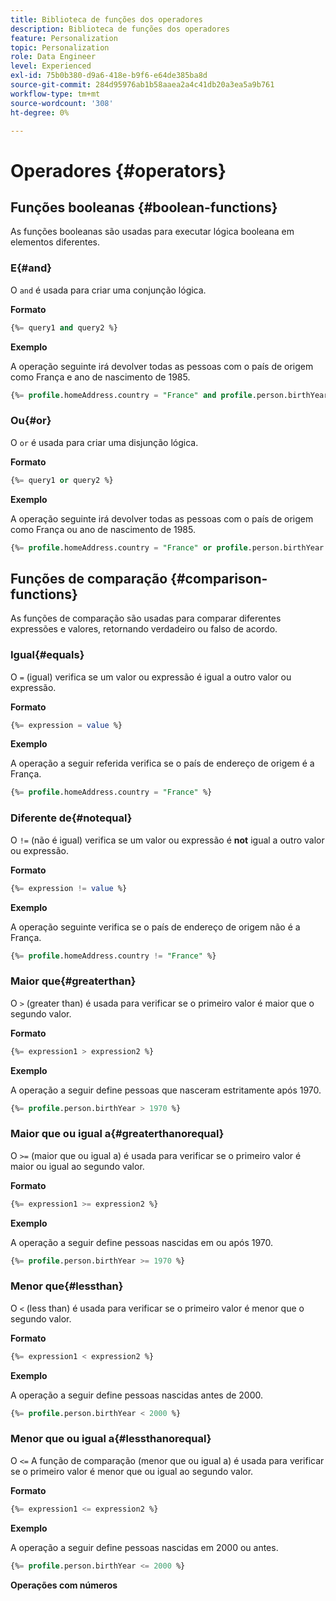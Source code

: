 ```yaml
---
title: Biblioteca de funções dos operadores
description: Biblioteca de funções dos operadores
feature: Personalization
topic: Personalization
role: Data Engineer
level: Experienced
exl-id: 75b0b380-d9a6-418e-b9f6-e64de385ba8d
source-git-commit: 284d95976ab1b58aaea2a4c41db20a3ea5a9b761
workflow-type: tm+mt
source-wordcount: '308'
ht-degree: 0%

---
```


# Operadores {#operators}

## Funções booleanas {#boolean-functions}

As funções booleanas são usadas para executar lógica booleana em elementos diferentes.

### E{#and}

O `and` é usada para criar uma conjunção lógica.

**Formato**

```sql
{%= query1 and query2 %}
```

**Exemplo**

A operação seguinte irá devolver todas as pessoas com o país de origem como França e ano de nascimento de 1985.

```sql
{%= profile.homeAddress.country = "France" and profile.person.birthYear = 1985 %}
```

### Ou{#or}

O `or` é usada para criar uma disjunção lógica.

**Formato**

```sql
{%= query1 or query2 %}
```

**Exemplo**

A operação seguinte irá devolver todas as pessoas com o país de origem como França ou ano de nascimento de 1985.

```sql
{%= profile.homeAddress.country = "France" or profile.person.birthYear = 1985 %}
```

<!--
## Not{#not}

The `not` (or `!`) function is used to create a logical negation.

**Format**

```sql
not ({QUERY})
!({QUERY})
```

**Example**

The following operation will return all people who do not have their home country as Canada.

```sql
not (homeAddress.countryISO = "CA")
```
-->

## Funções de comparação {#comparison-functions}

As funções de comparação são usadas para comparar diferentes expressões e valores, retornando verdadeiro ou falso de acordo.

### Igual{#equals}

O `=` (igual) verifica se um valor ou expressão é igual a outro valor ou expressão.

**Formato**

```sql
{%= expression = value %}
```

**Exemplo**

A operação a seguir referida verifica se o país de endereço de origem é a França.

```sql
{%= profile.homeAddress.country = "France" %}
```

### Diferente de{#notequal}

O `!=` (não é igual) verifica se um valor ou expressão é **not** igual a outro valor ou expressão.

**Formato**

```sql
{%= expression != value %}
```

**Exemplo**

A operação seguinte verifica se o país de endereço de origem não é a França.

```sql
{%= profile.homeAddress.country != "France" %}
```

### Maior que{#greaterthan}

O `>` (greater than) é usada para verificar se o primeiro valor é maior que o segundo valor.

**Formato**

```sql
{%= expression1 > expression2 %}
```

**Exemplo**

A operação a seguir define pessoas que nasceram estritamente após 1970.

```sql
{%= profile.person.birthYear > 1970 %}
```

### Maior que ou igual a{#greaterthanorequal}

O `>=` (maior que ou igual a) é usada para verificar se o primeiro valor é maior ou igual ao segundo valor.

**Formato**

```sql
{%= expression1 >= expression2 %}
```

**Exemplo**

A operação a seguir define pessoas nascidas em ou após 1970.

```sql
{%= profile.person.birthYear >= 1970 %}
```

### Menor que{#lessthan}

O `<` (less than) é usada para verificar se o primeiro valor é menor que o segundo valor.

**Formato**

```sql
{%= expression1 < expression2 %}
```

**Exemplo**

A operação a seguir define pessoas nascidas antes de 2000.

```sql
{%= profile.person.birthYear < 2000 %}
```

### Menor que ou igual a{#lessthanorequal}

O `<=` A função de comparação (menor que ou igual a) é usada para verificar se o primeiro valor é menor que ou igual ao segundo valor.

**Formato**

```sql
{%= expression1 <= expression2 %}
```

**Exemplo**

A operação a seguir define pessoas nascidas em 2000 ou antes.

```sql
{%= profile.person.birthYear <= 2000 %}
```

**Operações com números**
